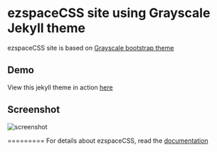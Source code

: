 ezspaceCSS site using Grayscale Jekyll theme
==========================================

ezspaceCSS site is based on [Grayscale bootstrap theme ](http://ironsummitmedia.github.io/startbootstrap-grayscale/)

## Demo
View this jekyll theme in action [here](https://jeromelachaud.github.io/grayscale-theme)

## Screenshot
![screenshot](https://github.com/dmanzer2/jekyll-site/blob/master/img/ez-space.png)

=========
For details about ezspaceCSS, read the [documentation](https://github.com/dmanzer2/ez-space-css-repo)

